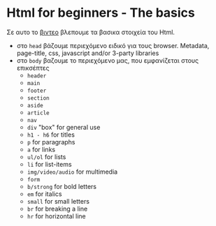 # Html for beginners - The basics

Σε αυτο το [βιντεο](https://youtu.be/R110EN9QfzA) βλεπουμε τα βασικα στοιχεία του Html.

- στο `head` βάζουμε περιεχόμενο ειδικό για τους browser. Metadata, page-title, css, javascript and/or 3-party libraries
- στο `body` βαζουμε το περιεχόμενο μας, που εμφανίζεται στους επικσέπτες 
    - `header`
    - `main`
    - `footer`
    - `section`
    - `aside`
    - `article`
    - `nav`
    - `div` "box" for general use
    - `h1 - h6` for titles
    - `p` for paragraphs 
    - `a` for links
    - `ul/ol` for lists
    - `li` for list-items
    - `img/video/audio` for multimedia
    - `form`
    - `b/strong` for bold letters
    - `em` for italics
    - `small` for small letters
    - `br` for breaking a line
    - `hr` for horizontal line
